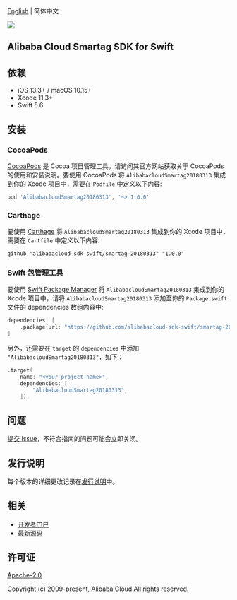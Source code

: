 [English](README.md) | 简体中文

![](https://aliyunsdk-pages.alicdn.com/icons/AlibabaCloud.svg)

## Alibaba Cloud Smartag SDK for Swift

## 依赖

- iOS 13.3+ / macOS 10.15+
- Xcode 11.3+
- Swift 5.6

## 安装

### CocoaPods

[CocoaPods](https://cocoapods.org) 是 Cocoa 项目管理工具。请访问其官方网站获取关于 CocoaPods 的使用和安装说明。要使用 CocoaPods 将 `AlibabacloudSmartag20180313` 集成到你的 Xcode 项目中，需要在 `Podfile` 中定义以下内容:

```ruby
pod 'AlibabacloudSmartag20180313', '~> 1.0.0'
```

### Carthage

要使用 [Carthage](https://github.com/Carthage/Carthage) 将 `AlibabacloudSmartag20180313` 集成到你的 Xcode 项目中，需要在 `Cartfile` 中定义以下内容:

```ogdl
github "alibabacloud-sdk-swift/smartag-20180313" "1.0.0"
```

### Swift 包管理工具

要使用 [Swift Package Manager](https://swift.org/package-manager/) 将 `AlibabacloudSmartag20180313` 集成到你的 Xcode 项目中，请将 `AlibabacloudSmartag20180313` 添加至你的 `Package.swift` 文件的 dependencies 数组内容中:

```swift
dependencies: [
    .package(url: "https://github.com/alibabacloud-sdk-swift/smartag-20180313.git", from: "1.0.0")
]
```

另外，还需要在 `target` 的 `dependencies` 中添加 `"AlibabacloudSmartag20180313"`，如下：

```swift
.target(
    name: "<your-project-name>",
    dependencies: [
        "AlibabacloudSmartag20180313",
    ]),
```

## 问题

[提交 Issue](https://github.com/alibabacloud-sdk-swift/smartag-20180313/issues/new)，不符合指南的问题可能会立即关闭。

## 发行说明

每个版本的详细更改记录在[发行说明](./ChangeLog.txt)中。

## 相关

* [开发者门户](https://next.api.aliyun.com/home)
* [最新源码](https://github.com/alibabacloud-sdk-swift/smartag-20180313)

## 许可证

[Apache-2.0](http://www.apache.org/licenses/LICENSE-2.0)

Copyright (c) 2009-present, Alibaba Cloud All rights reserved.
